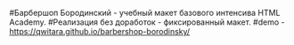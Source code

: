#Барбершоп Бородинский - учебный макет базового интенсива HTML Academy.
#Реализация без доработок - фиксированный макет.
#demo - https://qwitara.github.io/barbershop-borodinsky/
